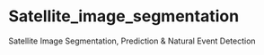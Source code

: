# Satellite_image_segmentation
Satellite Image Segmentation, Prediction &amp; Natural Event Detection
